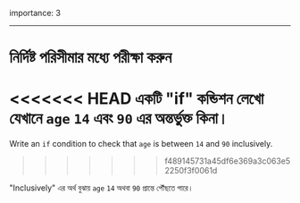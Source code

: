 importance: 3

---

# নির্দিষ্ট পরিসীমার মধ্যে পরীক্ষা করুন

<<<<<<< HEAD
একটি "if" কন্ডিশন লেখো যেখানে `age` `14` এবং `90` এর অন্তর্ভুক্ত কিনা।
=======
Write an `if` condition to check that `age` is between `14` and `90` inclusively.
>>>>>>> f489145731a45df6e369a3c063e52250f3f0061d

"Inclusively" এর অর্থ বুঝায় `age` `14` অথবা `90` প্রান্তে পৌঁছতে পারে।
